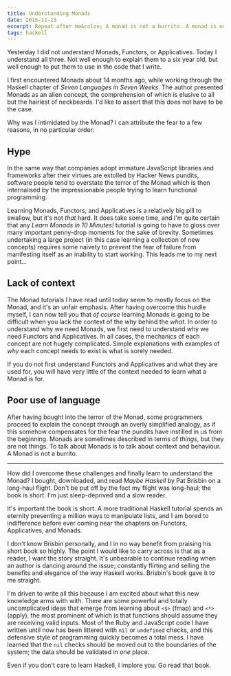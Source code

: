 ```yaml
---
title: Understanding Monads
date: 2015-11-13
excerpt: Repeat after me&colon; A monad is not a burrito. A monad is not a burrito. A monad is…
tags: haskell
---
```


<span class="run-in"><span class="drop">Y</span>esterday I did not
understand</span> Monads, Functors, or Applicatives. Today I understand all
three. Not well enough to explain them to a six year old, but well enough to put
them to use in the code that I write.

I first encountered Monads about 14 months ago, while working through the
Haskell chapter of *Seven Languages in Seven Weeks*. The author presented Monads
as an alien concept, the comprehension of which is elusive to all but the
hairiest of neckbeards. I'd like to assert that this does not have to be the
case.

Why was I intimidated by the Monad? I can attribute the fear to a few reasons,
in no particular order:

## Hype

In the same way that companies adopt immature JavaScript libraries and
frameworks after their virtues are extolled by Hacker News pundits, software
people tend to overstate the terror of the Monad which is then internalised by
the impressionable people trying to learn functional programming.

Learning Monads, Functors, and Applicatives is a relatively big pill to swallow,
but it's not *that* hard. It does take some time, and I'm quite certain that any
*Learn Monads in 10 Minutes!* tutorial is going to have to gloss over many
important penny-drop moments for the sake of brevity. Sometimes undertaking a
large project (in this case learning a collection of new concepts) requires some
naïvety to prevent the fear of failure from manifesting itself as an inability
to start working. This leads me to my next point…

## Lack of context

The Monad tutorials I have read until today seem to mostly focus on the Monad,
and it's an unfair emphasis. After having overcome this hurdle myself, I can now
tell you that *of course* learning Monads is going to be difficult when you lack
the context of the *why* behind the *what*. In order to understand why we need
Monads, we first need to understand why we need Functors and Applicatives. In
all cases, the mechanics of each concept are not hugely complicated. Simple
explanations with examples of *why* each concept needs to exist is what is
sorely needed.

If you do not first understand Functors and Applicatives and what they are used
for, you will have very little of the context needed to learn what a Monad is
for.

## Poor use of language

After having bought into the terror of the Monad, some programmers proceed to
explain the concept through an overly simplified analogy, as if this somehow
compensates for the fear the pundits have instilled in us from the beginning.
Monads are sometimes described in terms of *things*, but they are not things. To
talk about Monads is to talk about context and behaviour. A Monad is not a
burrito.

---

How did I overcome these challenges and finally learn to understand the Monad? I
bought, downloaded, and read *Maybe Haskell* by Pat Brisbin on a long-haul
flight. Don't be put off by the fact my flight was long-haul; the book is short.
I'm just sleep-deprived and a slow reader.

It's important the book is short. A more traditional Haskell tutorial spends an
eternity presenting a million ways to manipulate lists, and I am bored to
indifference before ever coming near the chapters on Functors, Applicatives, and
Monads.

I don't know Brisbin personally, and I in no way benefit from praising his short
book so highly. The point I would like to carry across is that as a reader, I
want the story straight. It's unbearable to continue reading when an author is
dancing around the issue; constantly flirting and selling the benefits and
elegance of the way Haskell works. Brisbin's book gave it to me straight.

I'm driven to write all this because I am excited about what this new knowledge
arms with with. There are some powerful and totally uncomplicated ideas that
emerge from learning about `<$>` (fmap) and `<*>` (apply), the most prominent of
which is that functions should assume they are receiving valid inputs. Most of
the Ruby and JavaScript code I have written until now has been littered with
`nil` or `undefined` checks, and this defensive style of programming quickly
becomes a total mess. I have learned that the `nil` checks should be moved out
to the boundaries of the system; the data should be validated in *one* place.

Even if you don't care to learn Haskell, I implore you. Go read that book.
